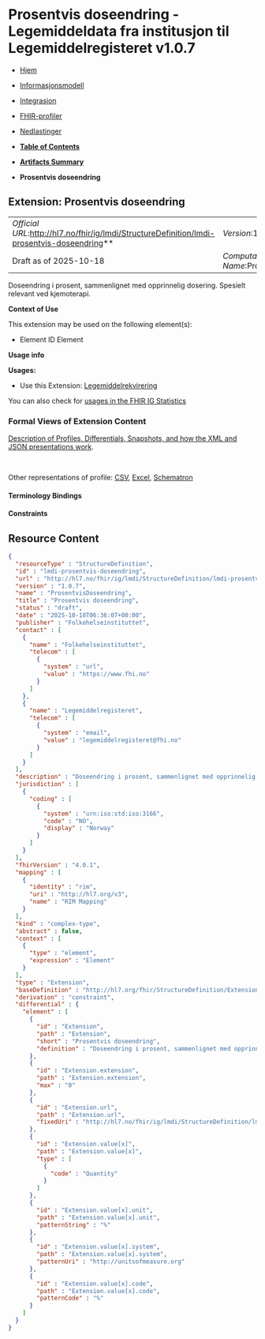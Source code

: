 # Prosentvis doseendring - Legemiddeldata fra institusjon til Legemiddelregisteret v1.0.7

*  [Hjem](index.md) 
*  [Informasjonsmodell](informasjonsmodell.md) 
*  [Integrasjon](integrasjon.md) 
*  [FHIR-profiler](profiler.md) 
*  [Nedlastinger](nedlastinger.md) 

* [**Table of Contents**](toc.md)
* [**Artifacts Summary**](artifacts.md)
* **Prosentvis doseendring**

## Extension: Prosentvis doseendring 

| | |
| :--- | :--- |
| *Official URL*:http://hl7.no/fhir/ig/lmdi/StructureDefinition/lmdi-prosentvis-doseendring** | *Version*:1.0.7** |
| Draft as of 2025-10-18 | *Computable Name*:ProsentvisDoseendring |

Doseendring i prosent, sammenlignet med opprinnelig dosering. Spesielt relevant ved kjemoterapi.

**Context of Use**

This extension may be used on the following element(s):

* Element ID Element

**Usage info**

**Usages:**

* Use this Extension: [Legemiddelrekvirering](StructureDefinition-lmdi-medicationrequest.md)

You can also check for [usages in the FHIR IG Statistics](https://packages2.fhir.org/xig/hl7.fhir.no.lmdi|current/StructureDefinition/lmdi-prosentvis-doseendring)

### Formal Views of Extension Content

 [Description of Profiles, Differentials, Snapshots, and how the XML and JSON presentations work](http://build.fhir.org/ig/FHIR/ig-guidance/readingIgs.html#structure-definitions). 

 

Other representations of profile: [CSV](StructureDefinition-lmdi-prosentvis-doseendring.csv), [Excel](StructureDefinition-lmdi-prosentvis-doseendring.xlsx), [Schematron](StructureDefinition-lmdi-prosentvis-doseendring.sch) 

#### Terminology Bindings

#### Constraints



## Resource Content

```json
{
  "resourceType" : "StructureDefinition",
  "id" : "lmdi-prosentvis-doseendring",
  "url" : "http://hl7.no/fhir/ig/lmdi/StructureDefinition/lmdi-prosentvis-doseendring",
  "version" : "1.0.7",
  "name" : "ProsentvisDoseendring",
  "title" : "Prosentvis doseendring",
  "status" : "draft",
  "date" : "2025-10-18T06:36:07+00:00",
  "publisher" : "Folkehelseinstituttet",
  "contact" : [
    {
      "name" : "Folkehelseinstituttet",
      "telecom" : [
        {
          "system" : "url",
          "value" : "https://www.fhi.no"
        }
      ]
    },
    {
      "name" : "Legemiddelregisteret",
      "telecom" : [
        {
          "system" : "email",
          "value" : "legemiddelregisteret@fhi.no"
        }
      ]
    }
  ],
  "description" : "Doseendring i prosent, sammenlignet med opprinnelig dosering. Spesielt relevant ved kjemoterapi.",
  "jurisdiction" : [
    {
      "coding" : [
        {
          "system" : "urn:iso:std:iso:3166",
          "code" : "NO",
          "display" : "Norway"
        }
      ]
    }
  ],
  "fhirVersion" : "4.0.1",
  "mapping" : [
    {
      "identity" : "rim",
      "uri" : "http://hl7.org/v3",
      "name" : "RIM Mapping"
    }
  ],
  "kind" : "complex-type",
  "abstract" : false,
  "context" : [
    {
      "type" : "element",
      "expression" : "Element"
    }
  ],
  "type" : "Extension",
  "baseDefinition" : "http://hl7.org/fhir/StructureDefinition/Extension",
  "derivation" : "constraint",
  "differential" : {
    "element" : [
      {
        "id" : "Extension",
        "path" : "Extension",
        "short" : "Prosentvis doseendring",
        "definition" : "Doseendring i prosent, sammenlignet med opprinnelig dosering. Spesielt relevant ved kjemoterapi."
      },
      {
        "id" : "Extension.extension",
        "path" : "Extension.extension",
        "max" : "0"
      },
      {
        "id" : "Extension.url",
        "path" : "Extension.url",
        "fixedUri" : "http://hl7.no/fhir/ig/lmdi/StructureDefinition/lmdi-prosentvis-doseendring"
      },
      {
        "id" : "Extension.value[x]",
        "path" : "Extension.value[x]",
        "type" : [
          {
            "code" : "Quantity"
          }
        ]
      },
      {
        "id" : "Extension.value[x].unit",
        "path" : "Extension.value[x].unit",
        "patternString" : "%"
      },
      {
        "id" : "Extension.value[x].system",
        "path" : "Extension.value[x].system",
        "patternUri" : "http://unitsofmeasure.org"
      },
      {
        "id" : "Extension.value[x].code",
        "path" : "Extension.value[x].code",
        "patternCode" : "%"
      }
    ]
  }
}

```
